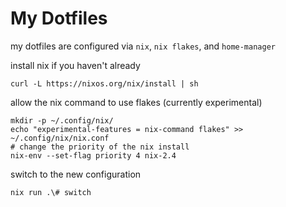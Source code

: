 # My Dotfiles
my dotfiles are configured via `nix`, `nix flakes`, and `home-manager`

install nix if you haven't already

```shell
curl -L https://nixos.org/nix/install | sh
```

allow the nix command to use flakes (currently experimental)

```shell
mkdir -p ~/.config/nix/
echo "experimental-features = nix-command flakes" >> ~/.config/nix/nix.conf
# change the priority of the nix install
nix-env --set-flag priority 4 nix-2.4
```

switch to the new configuration

```shell
nix run .\# switch
```
